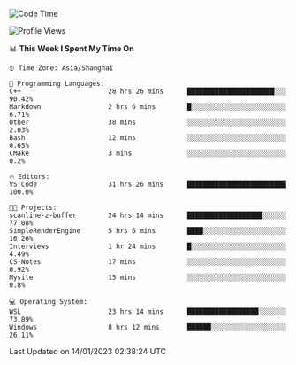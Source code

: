 <!--START_SECTION:waka-->
![Code Time](http://img.shields.io/badge/Code%20Time-586%20hrs%2041%20mins-blue)

![Profile Views](http://img.shields.io/badge/Profile%20Views-1-blue)

📊 **This Week I Spent My Time On** 

```text
⌚︎ Time Zone: Asia/Shanghai

💬 Programming Languages: 
C++                      28 hrs 26 mins      ██████████████████████░░░   90.42% 
Markdown                 2 hrs 6 mins        █░░░░░░░░░░░░░░░░░░░░░░░░   6.71% 
Other                    38 mins             ░░░░░░░░░░░░░░░░░░░░░░░░░   2.03% 
Bash                     12 mins             ░░░░░░░░░░░░░░░░░░░░░░░░░   0.65% 
CMake                    3 mins              ░░░░░░░░░░░░░░░░░░░░░░░░░   0.2%

🔥 Editors: 
VS Code                  31 hrs 26 mins      █████████████████████████   100.0%

🐱‍💻 Projects: 
scanline-z-buffer        24 hrs 14 mins      ███████████████████░░░░░░   77.08% 
SimpleRenderEngine       5 hrs 6 mins        ████░░░░░░░░░░░░░░░░░░░░░   16.26% 
Interviews               1 hr 24 mins        █░░░░░░░░░░░░░░░░░░░░░░░░   4.49% 
CS-Notes                 17 mins             ░░░░░░░░░░░░░░░░░░░░░░░░░   0.92% 
Mysite                   15 mins             ░░░░░░░░░░░░░░░░░░░░░░░░░   0.8%

💻 Operating System: 
WSL                      23 hrs 14 mins      ██████████████████░░░░░░░   73.89% 
Windows                  8 hrs 12 mins       ██████░░░░░░░░░░░░░░░░░░░   26.11%

```


 Last Updated on 14/01/2023 02:38:24 UTC
<!--END_SECTION:waka-->
